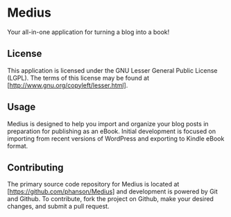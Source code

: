Medius
======

Your all-in-one application for turning a blog into a book!

License
-------

This application is licensed under the GNU Lesser General Public License (LGPL). The terms of this license may be found at [http://www.gnu.org/copyleft/lesser.html].

Usage
-----

Medius is designed to help you import and organize your blog posts in preparation for publishing as an eBook. Initial development is focused on importing from recent versions of WordPress and exporting to Kindle eBook format.

Contributing
------------

The primary source code repository for Medius is located at [https://github.com/phanson/Medius] and development is powered by Git and Github. To contribute, fork the project on Github, make your desired changes, and submit a pull request.
